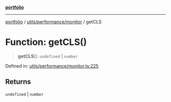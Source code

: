[**portfolio**](../../../../README.md)

***

[portfolio](../../../../modules.md) / [utils/performance/monitor](../README.md) / getCLS

# Function: getCLS()

> **getCLS**(): `undefined` \| `number`

Defined in: [utils/performance/monitor.ts:225](https://github.com/tnorlund/Portfolio/blob/902f459effab4b5764459083fda3644fa8c06fc8/portfolio/utils/performance/monitor.ts#L225)

## Returns

`undefined` \| `number`
